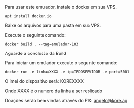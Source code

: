 Para usar este emulador, instale o docker em sua VPS.
````
apt install docker.io
````

Baixe os arquivos para uma pasta em sua VPS.


Execute o seguinte comando:
````
docker build . --tag=emulador-103
````

Aguarde a conclusão da Build



Para iniciar um emulador execute o seguinte comando:
````
docker run -e linha=XXXX -e ip=IPDOSERVIDOR -e port=5001
````

O imei do dispositivo será: KOREXXXX

Onde XXXX é o numero da linha a ser replicado



Doações serão bem vindas através do PIX: angelo@kore.ag